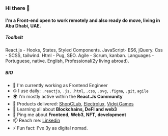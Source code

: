 ### Hi there 👋

#### I'm a Front-end open to work remotely and also ready do move, living in Abu Dhabi, UAE.

##### Toolbelt

React.js - Hooks, States, Styled Components.
JavaScript- ES6, jQuery. 
Css - SCSS, tailwind.
Html - Pug, SEO.
Agile - Scrum, kanban.
Languages - Portuguese, native. English, Professional(2y living abroad). 

##### BIO

- 🏢 I'm currently working as Frontend Engineer
- ⚙️ I use daily: `.reactjs`, `.js`, `.html`, `.css`, `.svg`, `.figma`, `.git`, `agile`
- 🌍 I'm mostly active within the **React.Js Community**
- 💅 Products delivered: [ShopCLub](https://www.shopclub.com.br), [Electrolux](https://loja.electrolux.com.br),  [Vidgi Games](https://games.vidgi.com.br/)
- 🌱 Learning all about **Blockchains, DeFI and web3**
- 💬 Ping me about **Frontend**, **Web3**, **NFT**, **development**
- 📫 Reach me: [Linkedin](https://www.linkedin.com/in/rubens-brandas/)
- ⚡️ Fun fact: I've 3y as digital nomad.
